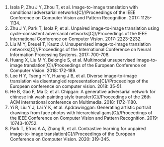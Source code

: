 <ol>
<li> Isola P, Zhu J Y, Zhou T, et al. Image-to-image translation with conditional adversarial networks[C]//Proceedings of the IEEE Conference on Computer Vision and Pattern Recognition. 2017: 1125-1134.
  
<li> Zhu J Y, Park T, Isola P, et al. Unpaired image-to-image translation using cycle-consistent adversarial networks[C]//Proceedings of the IEEE International Conference on Computer Vision. 2017: 2223-2232.

<li>Liu M Y, Breuel T, Kautz J. Unsupervised image-to-image translation networks[C]//Proceedings of the International Conference on Neural Information Processing Systems. 2017: 700-708.

<li>Huang X, Liu M Y, Belongie S, et al. Multimodal unsupervised image-to-image translation[C]//Proceedings of the European Conference on Computer Vision. 2018: 172-189.

<li>Lee H Y, Tseng H Y, Huang J B, et al. Diverse image-to-image translation via disentangled representations[C]//Proceedings of the European conference on computer vision. 2018: 35-51.

<li>He B, Gao F, Ma D, et al. Chipgan: A generative adversarial network for chinese ink wash painting style transfer[C]//Proceedings of the 26th ACM international conference on Multimedia. 2018: 1172-1180.
  
<li> Yi R, Liu Y J, Lai Y K, et al. Apdrawinggan: Generating artistic portrait drawings from face photos with hierarchical gans[C]//Proceedings of the IEEE Conference on Computer Vision and Pattern Recognition. 2019: 10743-10752.

<li>Park T, Efros A A, Zhang R, et al. Contrastive learning for unpaired image-to-image translation[C]//Proceedings of the European Conference on Computer Vision. 2020: 319-345.
</ol>
